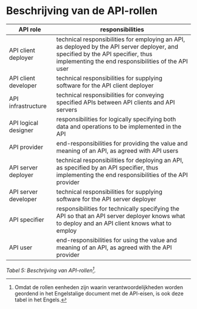 ﻿# Beschrijving van de API-rollen

| API role             | responsibilities                                                                                                                                                                        |
|----------------------|-----------------------------------------------------------------------------------------------------------------------------------------------------------------------------------------|
| API client deployer  | technical responsibilities for employing an API, as deployed by the API server deployer, and specified by the API specifier, thus implementing the end responsibilities of the API user |
| API client developer | technical responsibilities for supplying software for the API client deployer                                                                                                           |
| API infrastructure   | technical responsibilities for conveying specified APIs between API clients and API servers                                                                                             |
| API logical designer | responsibilities for logically specifying both data and operations to be implemented in the API                                                                                         |
| API provider         | end-responsibilities for providing the value and meaning of an API, as agreed with API users                                                                                            |
| API server deployer  | technical responsibilities for deploying an API, as specified by an API specifier, thus implementing the end responsibilities of the API provider                                       |
| API server developer | technical responsibilities for supplying software for the API server deployer                                                                                                           |
| API specifier        | responsibilities for technically specifying the API so that an API server deployer knows what to deploy and an API client knows what to employ                                          |
| API user             | end-responsibilities for using the value and meaning of an API, as agreed with the API provider                                                                                         |

*Tabel 5: Beschrijving van API-rollen[^1].*

[^1]:
    Omdat de rollen eenheden zijn waarin verantwoordelijkheden worden geordend in het Engelstalige document met de
    API-eisen, is ook deze tabel in het Engels.